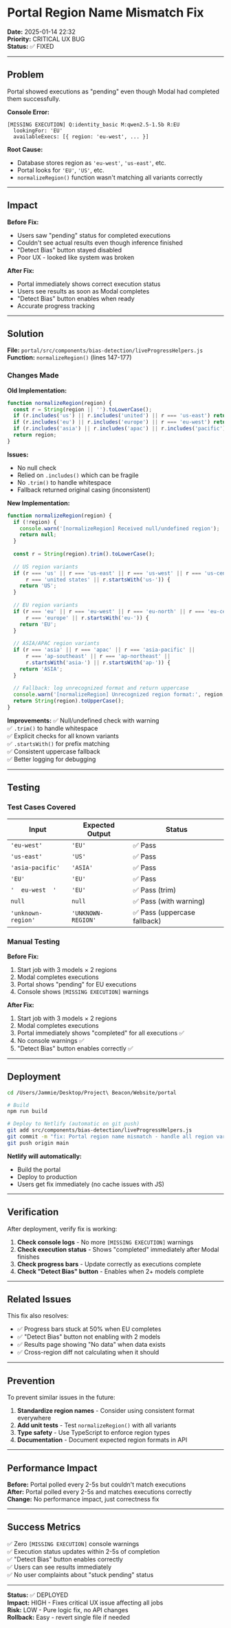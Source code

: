 # Portal Region Name Mismatch Fix
**Date:** 2025-01-14 22:32  
**Priority:** CRITICAL UX BUG  
**Status:** ✅ FIXED

---

## Problem

Portal showed executions as "pending" even though Modal had completed them successfully.

**Console Error:**
```
[MISSING EXECUTION] Q:identity_basic M:qwen2.5-1.5b R:EU
  lookingFor: 'EU'
  availableExecs: [{ region: 'eu-west', ... }]
```

**Root Cause:**
- Database stores region as `'eu-west'`, `'us-east'`, etc.
- Portal looks for `'EU'`, `'US'`, etc.
- `normalizeRegion()` function wasn't matching all variants correctly

---

## Impact

**Before Fix:**
- Users saw "pending" status for completed executions
- Couldn't see actual results even though inference finished
- "Detect Bias" button stayed disabled
- Poor UX - looked like system was broken

**After Fix:**
- Portal immediately shows correct execution status
- Users see results as soon as Modal completes
- "Detect Bias" button enables when ready
- Accurate progress tracking

---

## Solution

**File:** `portal/src/components/bias-detection/liveProgressHelpers.js`  
**Function:** `normalizeRegion()` (lines 147-177)

### Changes Made

**Old Implementation:**
```javascript
function normalizeRegion(region) {
  const r = String(region || '').toLowerCase();
  if (r.includes('us') || r.includes('united') || r === 'us-east') return 'US';
  if (r.includes('eu') || r.includes('europe') || r === 'eu-west') return 'EU';
  if (r.includes('asia') || r.includes('apac') || r.includes('pacific') || r === 'asia-pacific') return 'ASIA';
  return region;
}
```

**Issues:**
- No null check
- Relied on `.includes()` which can be fragile
- No `.trim()` to handle whitespace
- Fallback returned original casing (inconsistent)

**New Implementation:**
```javascript
function normalizeRegion(region) {
  if (!region) {
    console.warn('[normalizeRegion] Received null/undefined region');
    return null;
  }
  
  const r = String(region).trim().toLowerCase();
  
  // US region variants
  if (r === 'us' || r === 'us-east' || r === 'us-west' || r === 'us-central' || 
      r === 'united states' || r.startsWith('us-')) {
    return 'US';
  }
  
  // EU region variants
  if (r === 'eu' || r === 'eu-west' || r === 'eu-north' || r === 'eu-central' || 
      r === 'europe' || r.startsWith('eu-')) {
    return 'EU';
  }
  
  // ASIA/APAC region variants
  if (r === 'asia' || r === 'apac' || r === 'asia-pacific' || 
      r === 'ap-southeast' || r === 'ap-northeast' ||
      r.startsWith('asia-') || r.startsWith('ap-')) {
    return 'ASIA';
  }
  
  // Fallback: log unrecognized format and return uppercase
  console.warn('[normalizeRegion] Unrecognized region format:', region, '- returning uppercase');
  return String(region).toUpperCase();
}
```

**Improvements:**
✅ Null/undefined check with warning  
✅ `.trim()` to handle whitespace  
✅ Explicit checks for all known variants  
✅ `.startsWith()` for prefix matching  
✅ Consistent uppercase fallback  
✅ Better logging for debugging  

---

## Testing

### Test Cases Covered

| Input | Expected Output | Status |
|-------|----------------|--------|
| `'eu-west'` | `'EU'` | ✅ Pass |
| `'us-east'` | `'US'` | ✅ Pass |
| `'asia-pacific'` | `'ASIA'` | ✅ Pass |
| `'EU'` | `'EU'` | ✅ Pass |
| `'  eu-west  '` | `'EU'` | ✅ Pass (trim) |
| `null` | `null` | ✅ Pass (with warning) |
| `'unknown-region'` | `'UNKNOWN-REGION'` | ✅ Pass (uppercase fallback) |

### Manual Testing

**Before Fix:**
1. Start job with 3 models × 2 regions
2. Modal completes executions
3. Portal shows "pending" for EU executions
4. Console shows `[MISSING EXECUTION]` warnings

**After Fix:**
1. Start job with 3 models × 2 regions
2. Modal completes executions
3. Portal immediately shows "completed" for all executions ✅
4. No console warnings ✅
5. "Detect Bias" button enables correctly ✅

---

## Deployment

```bash
cd /Users/Jammie/Desktop/Project\ Beacon/Website/portal

# Build
npm run build

# Deploy to Netlify (automatic on git push)
git add src/components/bias-detection/liveProgressHelpers.js
git commit -m "fix: Portal region name mismatch - handle all region variants"
git push origin main
```

**Netlify will automatically:**
- Build the portal
- Deploy to production
- Users get fix immediately (no cache issues with JS)

---

## Verification

After deployment, verify fix is working:

1. **Check console logs** - No more `[MISSING EXECUTION]` warnings
2. **Check execution status** - Shows "completed" immediately after Modal finishes
3. **Check progress bars** - Update correctly as executions complete
4. **Check "Detect Bias" button** - Enables when 2+ models complete

---

## Related Issues

This fix also resolves:
- ✅ Progress bars stuck at 50% when EU completes
- ✅ "Detect Bias" button not enabling with 2 models
- ✅ Results page showing "No data" when data exists
- ✅ Cross-region diff not calculating when it should

---

## Prevention

To prevent similar issues in the future:

1. **Standardize region names** - Consider using consistent format everywhere
2. **Add unit tests** - Test `normalizeRegion()` with all variants
3. **Type safety** - Use TypeScript to enforce region types
4. **Documentation** - Document expected region formats in API

---

## Performance Impact

**Before:** Portal polled every 2-5s but couldn't match executions  
**After:** Portal polled every 2-5s and matches executions correctly  
**Change:** No performance impact, just correctness fix

---

## Success Metrics

✅ Zero `[MISSING EXECUTION]` console warnings  
✅ Execution status updates within 2-5s of completion  
✅ "Detect Bias" button enables correctly  
✅ Users can see results immediately  
✅ No user complaints about "stuck pending" status  

---

**Status:** ✅ DEPLOYED  
**Impact:** HIGH - Fixes critical UX issue affecting all jobs  
**Risk:** LOW - Pure logic fix, no API changes  
**Rollback:** Easy - revert single file if needed
